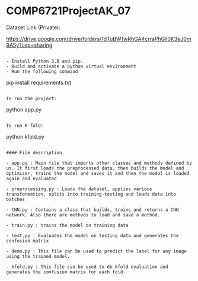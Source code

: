 # COMP6721ProjectAK_07

Dataset Link (Private):

https://drive.google.com/drive/folders/1dTuBW1wRhGA4crraPhGil0K3eJ0m9A5y?usp=sharing

```

- Install Python 3.8 and pip. 
- Build and activate a python virtual environment
- Run the following command

```
pip install requirements.txt
```

To run the project: 
```
python app.py
```

To run K-fold: 
```
python kfold.py
```

#### File description

- app.py : Main file that imports other classes and methods defined by us. It first loads the preprocessed data, then builds the model and optimizer, trains the model and saves it and then the model is loaded again and evaluated

- preprocessing.py : Loads the dataset, applies various transformation, splits into training-testing and loads data into batches

- CNN.py : Contains a class that builds, trains and returns a CNN network. Also there are methods to load and save a method.

- train.py : trains the model on training data

- test.py : Evaluates the model on testing data and generates the confusion matrix

- demo.py : This file can be used to predict the label for any image using the trained model.

- kfold.py : This file can be used to do kfold evaluation and generates the confusion matrix for each fold.

